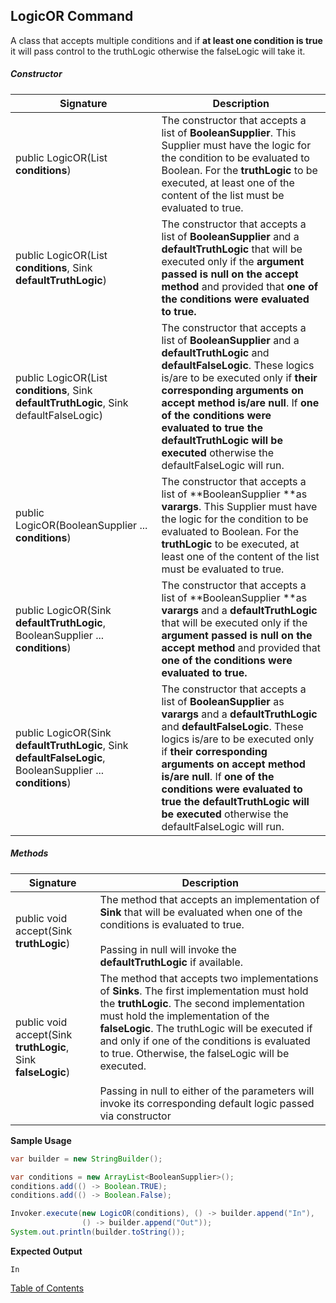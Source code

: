 ## LogicOR Command
A class that accepts multiple conditions and if **at least one condition is true** it will pass control to the truthLogic otherwise the falseLogic will take it.

##### Constructor

| Signature                                                    | Description                                                  |
| ------------------------------------------------------------ | ------------------------------------------------------------ |
| public LogicOR(List<BooleanSupplier> **conditions**)         | The constructor that accepts a list of **BooleanSupplier**. This Supplier must have the logic for the condition to be evaluated to Boolean. For the **truthLogic** to be executed, at least one of the content of the list must be evaluated to true. |
| public LogicOR(List<BooleanSupplier> **conditions**, Sink **defaultTruthLogic**) | The constructor that accepts a list of **BooleanSupplier** and a **defaultTruthLogic** that will be executed only if the **argument passed is null on the accept method** and provided that **one of the conditions were evaluated to true.** |
| public LogicOR(List<BooleanSupplier> **conditions**, Sink **defaultTruthLogic**, Sink defaultFalseLogic) | The constructor that accepts a list of **BooleanSupplier** and a **defaultTruthLogic** and **defaultFalseLogic**. These logics is/are to be executed only if **their corresponding arguments on accept method is/are null**. If **one of the conditions were evaluated to true the defaultTruthLogic will be executed** otherwise the defaultFalseLogic will run. |
| public LogicOR(BooleanSupplier ... **conditions**)           | The constructor that accepts a list of **BooleanSupplier **as **varargs**. This Supplier must have the logic for the condition to be evaluated to Boolean. For the **truthLogic** to be executed, at least one of the content of the list must be evaluated to true. |
| public LogicOR(Sink **defaultTruthLogic**, BooleanSupplier ... **conditions**) | The constructor that accepts a list of **BooleanSupplier **as **varargs** and a **defaultTruthLogic** that will be executed only if the **argument passed is null on the accept method** and provided that **one of the conditions were evaluated to true.** |
| public LogicOR(Sink **defaultTruthLogic**, Sink **defaultFalseLogic**, BooleanSupplier ... **conditions**) | The constructor that accepts a list of **BooleanSupplier** as **varargs** and a **defaultTruthLogic** and **defaultFalseLogic**. These logics is/are to be executed only if **their corresponding arguments on accept method is/are null**. If **one of the conditions were evaluated to true the defaultTruthLogic will be executed** otherwise the defaultFalseLogic will run. |

##### Methods

| Signature                                                    | Description                                                  |
| ------------------------------------------------------------ | ------------------------------------------------------------ |
| public void accept(Sink **truthLogic**)                      | The method that accepts an implementation of **Sink** that will be evaluated when one of the conditions is evaluated to true.<br /><br />Passing in null will invoke the **defaultTruthLogic** if available. |
| public void accept(Sink **truthLogic**, Sink **falseLogic**) | The method that accepts two implementations of **Sinks**. The first implementation must hold the **truthLogic**. The second implementation must hold the implementation of the **falseLogic**. The truthLogic will be executed if and only if one of the conditions is evaluated to true. Otherwise, the falseLogic will be executed.<br /><br />Passing in null to either of the parameters will invoke its corresponding default logic passed via constructor |

**Sample Usage**

```java
var builder = new StringBuilder();

var conditions = new ArrayList<BooleanSupplier>();
conditions.add(() -> Boolean.TRUE);
conditions.add(() -> Boolean.False);

Invoker.execute(new LogicOR(conditions), () -> builder.append("In"), 
                () -> builder.append("Out"));
System.out.println(builder.toString());
```

**Expected Output**

```
In
```

[Table of Contents](USER_GUIDE_TOC.md)

